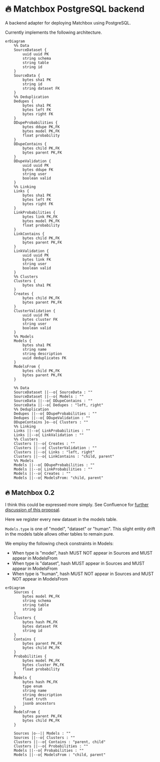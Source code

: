 # 🔥 Matchbox PostgreSQL backend

A backend adapter for deploying Matchbox using PostgreSQL.

Currently implements the following architecture.

```mermaid
erDiagram
    %% Data
    SourceDataset {
        uuid uuid PK
        string schema
        string table
        string id
    }
    SourceData {
        bytes sha1 PK
        string id
        string dataset FK
    }
    %% Deduplication
    Dedupes {
        bytes sha1 PK
        bytes left FK
        bytes right FK
    }
    DDupeProbabilities {
        bytes ddupe PK,FK
        bytes model PK,FK
        float probability
    }
    DDupeContains {
        bytes child PK,FK
        bytes parent PK,FK
    }
    DDupeValidation {
        uuid uuid PK
        bytes ddupe FK
        string user
        boolean valid
    }
    %% Linking
    Links {
        bytes sha1 PK
        bytes left FK
        bytes right FK
    }
    LinkProbabilities {
        bytes link PK,FK
        bytes model PK,FK
        float probability
    }
    LinkContains {
        bytes child PK,FK
        bytes parent PK,FK
    }
    LinkValidation {
        uuid uuid PK
        bytes link FK
        string user
        boolean valid
    }
    %% Clusters
    Clusters {
        bytes sha1 PK
    }
    Creates {
        bytes child PK,FK
        bytes parent PK,FK
    }
    ClusterValidation {
        uuid uuid PK
        bytes cluster FK
        string user
        boolean valid
    }
    %% Models
    Models {
        bytes sha1 PK
        string name
        string description
        uuid deduplicates FK
    }
    ModelsFrom {
        bytes child PK,FK
        bytes parent PK,FK
    }

    %% Data
    SourceDataset ||--o{ SourceData : ""
    SourceDataset ||--o{ Models : ""
    SourceData ||--o{ DDupeContains : ""
    SourceData ||--o{ Dedupes : "left, right"
    %% Deduplication
    Dedupes ||--o{ DDupeProbabilities : ""
    Dedupes ||--o{ DDupeValidation : ""
    DDupeContains }o--o{ Clusters : ""
    %% Linking
    Links ||--o{ LinkProbabilities : ""
    Links ||--o{ LinkValidation : ""
    %% Clusters
    Clusters ||--o{ Creates : ""
    Clusters ||--o{ ClusterValidation : ""
    Clusters ||--o{ Links : "left, right"
    Clusters ||--o{ LinkContains : "child, parent"
    %% Models
    Models ||--o{ DDupeProbabilities : ""
    Models ||--o{ LinkProbabilities : ""
    Models ||--o{ Creates : ""
    Models ||--o{ ModelsFrom: "child, parent"
```

## 🔥 Matchbox 0.2

I think this could be expressed more simply. See Confluence for [further discussion of this proposal](https://uktrade.atlassian.net/wiki/spaces/CDL/pages/4282908700/Matchbox+0.2+architecture+ideas).

Here we register every new dataset in the models table.

`Models.type` is one of "model", "dataset" or "human". This slight entity drift in the models table allows other tables to remain pure.

We employ the following check constraints in Models:

* When type is "model", hash MUST NOT appear in Sources and MUST appear in ModelsFrom
* When type is "dataset", hash MUST appear in Sources and MUST appear in ModelsFrom
* When type is "human", hash MUST NOT appear in Sources and MUST NOT appear in ModelsFrom

```mermaid
erDiagram
    Sources {
        bytes model PK,FK
        string schema
        string table
        string id
    }
    Clusters {
        bytes hash PK,FK
        bytes dataset FK
        string id
    }
    Contains {
        bytes parent PK,FK
        bytes child PK,FK
    }
    Probabilities {
        bytes model PK,FK
        bytes cluster PK,FK
        float probability
    }
    Models {
        bytes hash PK,FK
        type enum
        string name
        string description
        float truth
        jsonb ancestors
    }
    ModelsFrom {
        bytes parent PK,FK
        bytes child PK,FK
    }

    Sources |o--|| Models : ""
    Sources ||--o{ Clusters : ""
    Clusters ||--o{ Contains : "parent, child"
    Clusters ||--o{ Probabilities : ""
    Models ||--o{ Probabilities : ""
    Models ||--o{ ModelsFrom : "child, parent"
```
